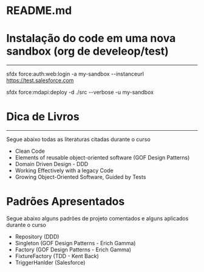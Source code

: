README.md
======================

# Instalação do code em uma nova sandbox (org de develeop/test)
--------
sfdx force:auth:web:login -a my-sandbox --instanceurl https://test.salesforce.com

sfdx force:mdapi:deploy -d ./src --verbose -u my-sandbox


# Dica de Livros
--------
Segue abaixo todas as literaturas citadas durante o curso
* Clean Code
* Elements of reusable object-oriented software (GOF Design Patterns)
* Domain Driven Design - DDD
* Working Effectively with a legacy Code
* Growing Object-Oriented Software, Guided by Tests

# Padrões Apresentados

Segue abaixo alguns padrões de projeto comentados e alguns aplicados durante o curso

* Repository (DDD)
* Singleton  (GOF Design Patterns - Erich Gamma)
* Factory (GOF Design Patterns - Erich Gamma)
* FixtureFactory (TDD - Kent Back)
* TriggerHanlder (Salesforce)



